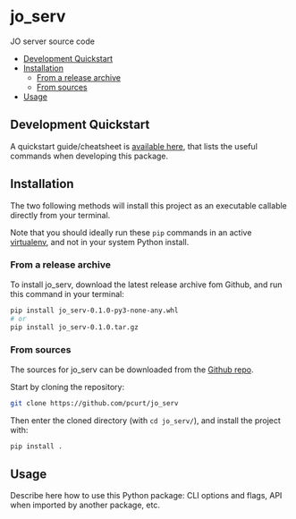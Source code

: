 # jo_serv

JO server source code

- [Development Quickstart](#development-quickstart)
- [Installation](#installation)
  - [From a release archive](#from-a-release-archive)
  - [From sources](#from-sources)
- [Usage](#usage)

## Development Quickstart

A quickstart guide/cheatsheet is [available here](./readme/Quickstart.md), that lists the useful commands when developing this package.

## Installation

The two following methods will install this project as an executable callable directly from your terminal.

Note that you should ideally run these `pip` commands in an active [virtualenv](https://docs.python.org/3/library/venv.html), and not in your system Python install.

### From a release archive

To install jo_serv, download the latest release archive fom Github, and run this command in your terminal:

``` sh
pip install jo_serv-0.1.0-py3-none-any.whl
# or
pip install jo_serv-0.1.0.tar.gz
```

### From sources

The sources for jo_serv can be downloaded from the [Github repo](https://github.com/pcurt/jo_serv).

Start by cloning the repository:

``` sh
git clone https://github.com/pcurt/jo_serv
```

Then enter the cloned directory (with `cd jo_serv/`), and install the project with:

``` sh
pip install .
```

## Usage

Describe here how to use this Python package: CLI options and flags, API when imported by another package, etc.
